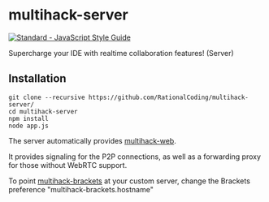# multihack-server
[![Standard - JavaScript Style Guide](https://img.shields.io/badge/code%20style-standard-brightgreen.svg)](http://standardjs.com/)

Supercharge your IDE with realtime collaboration features! (Server)

## Installation
```
git clone --recursive https://github.com/RationalCoding/multihack-server/
cd multihack-server
npm install
node app.js
```

The server automatically provides [multihack-web](https://github.com/RationalCoding/multihack-web).  

It provides signaling for the P2P connections, as well as a forwarding proxy for those without WebRTC support.

To point [multihack-brackets](https://github.com/RationalCoding/multihack-web) at your custom server, change the Brackets preference "multihack-brackets.hostname"
